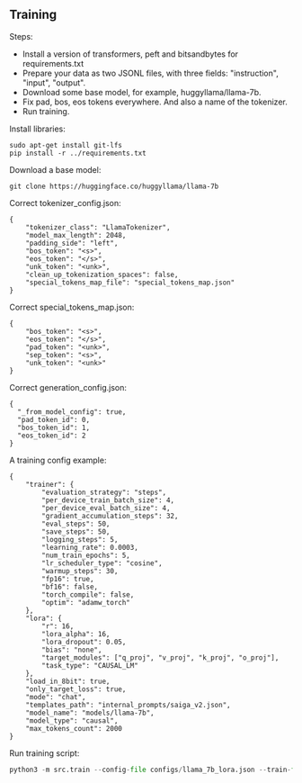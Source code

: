 ## Training
Steps:
* Install a version of transformers, peft and bitsandbytes for requirements.txt
* Prepare your data as two JSONL files, with three fields: "instruction", "input", "output".
* Download some base model, for example, huggyllama/llama-7b. 
* Fix pad, bos, eos tokens everywhere. And also a name of the tokenizer.
* Run training.

Install libraries:
```
sudo apt-get install git-lfs
pip install -r ../requirements.txt
```

Download a base model:
```
git clone https://huggingface.co/huggyllama/llama-7b
```

Correct tokenizer_config.json:
```
{
    "tokenizer_class": "LlamaTokenizer",
    "model_max_length": 2048,
    "padding_side": "left",
    "bos_token": "<s>",
    "eos_token": "</s>",
    "unk_token": "<unk>",
    "clean_up_tokenization_spaces": false,
    "special_tokens_map_file": "special_tokens_map.json"  
}
```


Correct special_tokens_map.json:
```
{
    "bos_token": "<s>",
    "eos_token": "</s>",
    "pad_token": "<unk>",
    "sep_token": "<s>",
    "unk_token": "<unk>"
}
```


Correct generation_config.json:
```
{
  "_from_model_config": true,
  "pad_token_id": 0,
  "bos_token_id": 1,
  "eos_token_id": 2
}
```

A training config example:
```
{
    "trainer": {
        "evaluation_strategy": "steps",
        "per_device_train_batch_size": 4,
        "per_device_eval_batch_size": 4,
        "gradient_accumulation_steps": 32,
        "eval_steps": 50,
        "save_steps": 50,
        "logging_steps": 5,
        "learning_rate": 0.0003,
        "num_train_epochs": 5,
        "lr_scheduler_type": "cosine",
        "warmup_steps": 30,
        "fp16": true,
        "bf16": false,
        "torch_compile": false,
        "optim": "adamw_torch"
    },
    "lora": {
        "r": 16,
        "lora_alpha": 16,
        "lora_dropout": 0.05,
        "bias": "none",
        "target_modules": ["q_proj", "v_proj", "k_proj", "o_proj"],
        "task_type": "CAUSAL_LM"
    },
    "load_in_8bit": true,
    "only_target_loss": true,
    "mode": "chat",
    "templates_path": "internal_prompts/saiga_v2.json",
    "model_name": "models/llama-7b",
    "model_type": "causal",
    "max_tokens_count": 2000
}
```

Run training script:

```python
python3 -m src.train --config-file configs/llama_7b_lora.json --train-file train.jsonl --val-file val.jsonl  --output-dir models/llama_7b_lora
```
